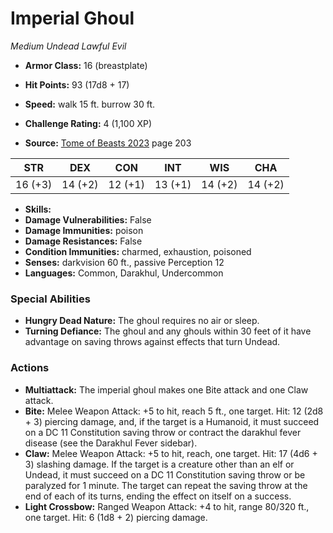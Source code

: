 # Imperial Ghoul

*Medium* *Undead* *Lawful Evil*

- **Armor Class:** 16 (breastplate)
- **Hit Points:** 93 (17d8 + 17)
- **Speed:** walk 15 ft. burrow 30 ft.

- **Challenge Rating:** 4 (1,100 XP)
- **Source:** [Tome of Beasts 2023](https://koboldpress.com/kpstore/product/tome-of-beasts-1-2023-edition/) page 203

| STR | DEX | CON | INT | WIS | CHA |
| --- | --- | --- | --- | --- | --- |
| 16 (+3) | 14 (+2) | 12 (+1) | 13 (+1) | 14 (+2) | 14 (+2) |

- **Skills:** 
- **Damage Vulnerabilities:** False
- **Damage Immunities:** poison
- **Damage Resistances:** False
- **Condition Immunities:** charmed, exhaustion, poisoned
- **Senses:** darkvision 60 ft., passive Perception 12
- **Languages:** Common, Darakhul, Undercommon

### Special Abilities

- **Hungry Dead Nature:** The ghoul requires no air or sleep.
- **Turning Defiance:** The ghoul and any ghouls within 30 feet of it have advantage on saving throws against effects that turn Undead.

### Actions

- **Multiattack:** The imperial ghoul makes one Bite attack and one Claw attack.
- **Bite:** Melee Weapon Attack: +5 to hit, reach 5 ft., one target. Hit: 12 (2d8 + 3) piercing damage, and, if the target is a Humanoid, it must succeed on a DC 11 Constitution saving throw or contract the darakhul fever disease (see the Darakhul Fever sidebar).
- **Claw:** Melee Weapon Attack: +5 to hit, reach, one target. Hit: 17 (4d6 + 3) slashing damage. If the target is a creature other than an elf or Undead, it must succeed on a DC 11 Constitution saving throw or be paralyzed for 1 minute. The target can repeat the saving throw at the end of each of its turns, ending the effect on itself on a success.
- **Light Crossbow:** Ranged Weapon Attack: +4 to hit, range 80/320 ft., one target. Hit: 6 (1d8 + 2) piercing damage.
